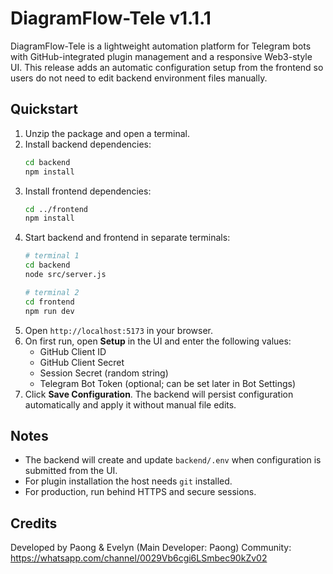 # DiagramFlow-Tele v1.1.1

DiagramFlow-Tele is a lightweight automation platform for Telegram bots with GitHub-integrated plugin management and a responsive Web3-style UI.
This release adds an automatic configuration setup from the frontend so users do not need to edit backend environment files manually.

## Quickstart

1. Unzip the package and open a terminal.
2. Install backend dependencies:
   ```bash
   cd backend
   npm install
   ```
3. Install frontend dependencies:
   ```bash
   cd ../frontend
   npm install
   ```
4. Start backend and frontend in separate terminals:
   ```bash
   # terminal 1
   cd backend
   node src/server.js

   # terminal 2
   cd frontend
   npm run dev
   ```
5. Open `http://localhost:5173` in your browser.
6. On first run, open **Setup** in the UI and enter the following values:
   - GitHub Client ID
   - GitHub Client Secret
   - Session Secret (random string)
   - Telegram Bot Token (optional; can be set later in Bot Settings)
7. Click **Save Configuration**. The backend will persist configuration automatically and apply it without manual file edits.

## Notes
- The backend will create and update `backend/.env` when configuration is submitted from the UI.
- For plugin installation the host needs `git` installed.
- For production, run behind HTTPS and secure sessions.

## Credits
Developed by Paong & Evelyn (Main Developer: Paong)
Community: https://whatsapp.com/channel/0029Vb6cgi6LSmbec90kZv02
